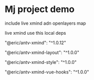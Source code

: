 # Mj project demo

include live xmind adn openlayers map

live xmind use this local deps

"@eric/antv-xmind": "^1.0.12"  

"@eric/antv-xmind-layout": "^1.0.0"  

"@eric/antv-xmind-style": "^1.0.0"  

"@eric/antv-xmind-vue-hooks": "^1.0.0"
